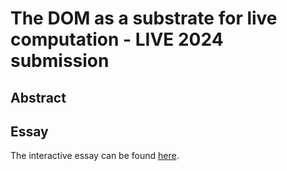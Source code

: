 # The DOM as a substrate for live computation - LIVE 2024 submission

## Abstract

## Essay

The interactive essay can be found [here](https://live-dom.netlify.app).

